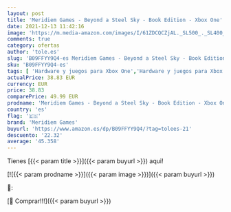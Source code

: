 ```yaml
---
layout: post
title: 'Meridiem Games - Beyond a Steel Sky - Book Edition - Xbox One'
date: 2021-12-13 11:42:16
image: 'https://m.media-amazon.com/images/I/61ZDCQCZjAL._SL500_._SL400_.jpg'
comments: true
category: ofertas
author: 'tole.es'
slug: 'B09FFYY9Q4-es Meridiem Games - Beyond a Steel Sky - Book Edition - Xbox One'
sku: 'B09FFYY9Q4-es'
tags: [ 'Hardware y juegos para Xbox One','Hardware y juegos para Xbox Series X y S','Juegos para Xbox One','Juegos para Xbox Series X y S','Videojuegos','meridiem games','xbox', ]
actualPrice: 38.83 EUR
currency: EUR
price: 38.83
comparePrice: 49.99 EUR
prodname: 'Meridiem Games - Beyond a Steel Sky - Book Edition - Xbox One'
country: 'es'
flag: '🇪🇸'
brand: 'Meridiem Games'
buyurl: 'https://www.amazon.es/dp/B09FFYY9Q4/?tag=tolees-21'
descuento: '22.32'
average: '45.358'
---
```


Tienes [{{< param title >}}]({{< param buyurl >}}) aqui!

[![{{< param prodname >}}]({{< param image >}})]({{< param buyurl >}})

🔎:


[🛒 Comprar!!!]({{< param buyurl >}})

